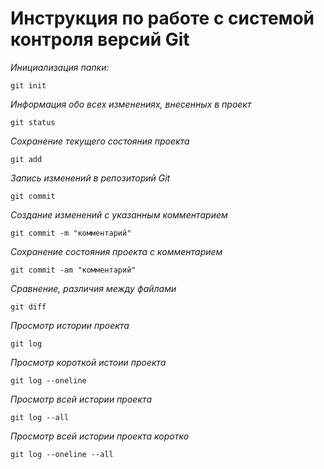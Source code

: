 # **Инструкция по работе с системой контроля версий Git**

*Инициализация папки:*

    git init

*Информация обо всех изменениях, внесенных в проект*

    git status

*Сохранение текущего состояния проекта*

    git add

*Запись изменений в репозиторий Git*

    git commit
   
*Создание изменений с указанным комментарием*

    git commit -m "комментарий"

*Сохранение состояния проекта с комментарием*

    git commit -am "комментарий"

*Сравнение, различия между файлами*

    git diff

*Просмотр истории проекта*

    git log

*Просмотр короткой истоии проекта*

    git log --oneline

*Просмотр всей истории проекта*

    git log --all

*Просмотр всей истории проекта коротко*

    git log --oneline --all


